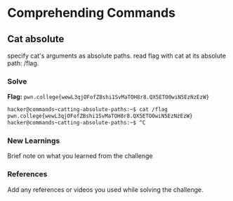 # Comprehending Commands

## Cat absolute
specify cat's arguments as absolute paths. read flag with cat at its absolute path: /flag.

### Solve
**Flag:** `pwn.college{wewL3qjOFofZBshi1SvMaTOH8r8.QX5ETO0wiN5EzNzEzW}`


```bash
hacker@commands~catting-absolute-paths:~$ cat /flag
pwn.college{wewL3qjOFofZBshi1SvMaTOH8r8.QX5ETO0wiN5EzNzEzW}
hacker@commands~catting-absolute-paths:~$ ^C
```

### New Learnings
Brief note on what you learned from the challenge

### References 
Add any references or videos you used while solving the challenge.
